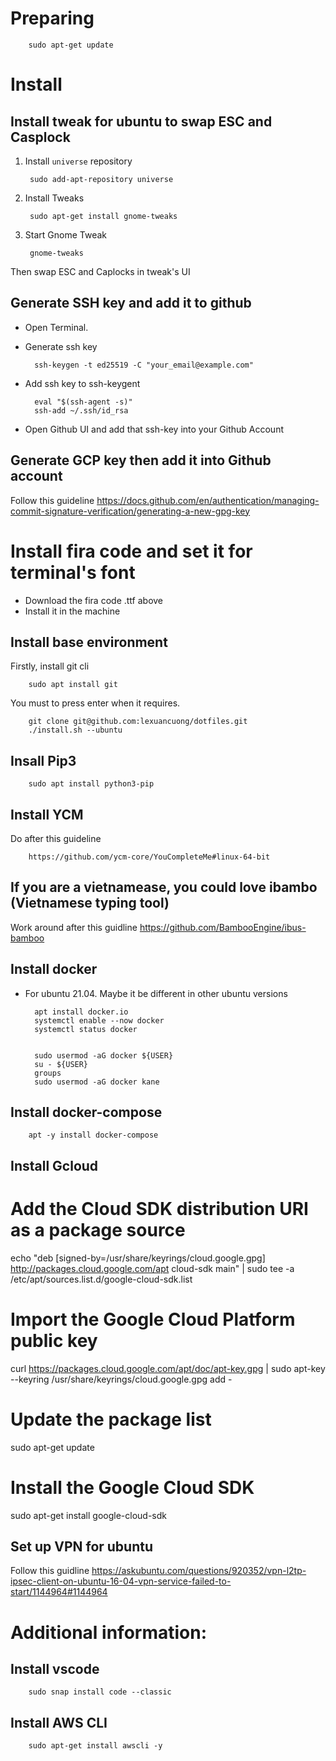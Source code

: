 # Preparing

        sudo apt-get update


# Install 
## Install tweak for ubuntu to swap ESC and Casplock
1. Install `universe` repository
        
        sudo add-apt-repository universe

2. Install Tweaks
        
        sudo apt-get install gnome-tweaks
        
3. Start Gnome Tweak
        
        gnome-tweaks
        
Then swap ESC and Caplocks in tweak's UI

## Generate SSH key and add it to github
- Open Terminal.
- Generate ssh key

        ssh-keygen -t ed25519 -C "your_email@example.com"
    
- Add ssh key to ssh-keygent
    
        eval "$(ssh-agent -s)"
        ssh-add ~/.ssh/id_rsa

- Open Github UI and add that ssh-key into your Github Account

## Generate GCP key then add it into Github account
Follow this guideline
        https://docs.github.com/en/authentication/managing-commit-signature-verification/generating-a-new-gpg-key


# Install fira code and set it for terminal's font
- Download the fira code .ttf above
- Install it in the machine

## Install base environment
Firstly, install git cli

        sudo apt install git
        
You must to press enter when it requires.

        git clone git@github.com:lexuancuong/dotfiles.git
        ./install.sh --ubuntu
        
## Insall Pip3 

        sudo apt install python3-pip

       
## Install YCM
Do after this guideline
        
        https://github.com/ycm-core/YouCompleteMe#linux-64-bit
        
## If you are a vietnamease, you could love ibambo (Vietnamese typing tool)
Work around after this guidline
        https://github.com/BambooEngine/ibus-bamboo

## Install docker
- For ubuntu 21.04. Maybe it be different in other ubuntu versions

        apt install docker.io
        systemctl enable --now docker
        systemctl status docker
        
        
        sudo usermod -aG docker ${USER}
        su - ${USER}
        groups
        sudo usermod -aG docker kane

## Install docker-compose

        apt -y install docker-compose

## Install Gcloud
# Add the Cloud SDK distribution URI as a package source
echo "deb [signed-by=/usr/share/keyrings/cloud.google.gpg] http://packages.cloud.google.com/apt cloud-sdk main" | sudo tee -a /etc/apt/sources.list.d/google-cloud-sdk.list

# Import the Google Cloud Platform public key
curl https://packages.cloud.google.com/apt/doc/apt-key.gpg | sudo apt-key --keyring /usr/share/keyrings/cloud.google.gpg add -

# Update the package list
sudo apt-get update

# Install the Google Cloud SDK
sudo apt-get install google-cloud-sdk


## Set up VPN for ubuntu
Follow this guidline
        https://askubuntu.com/questions/920352/vpn-l2tp-ipsec-client-on-ubuntu-16-04-vpn-service-failed-to-start/1144964#1144964

# Additional information:
## Install vscode

        sudo snap install code --classic

## Install AWS CLI

        sudo apt-get install awscli -y
        
